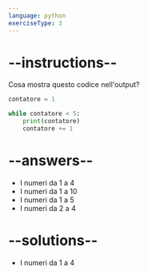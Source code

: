 ```yaml
---
language: python
exerciseType: 3
---
```


# --instructions--

Cosa mostra questo codice nell'output?
```python
contatore = 1

while contatore < 5:
    print(contatore)
    contatore += 1
```

# --answers--

- I numeri da 1 a 4
- I numeri da 1 a 10
- I numeri da 1 a 5
- I numeri da 2 a 4

# --solutions--

- I numeri da 1 a 4
